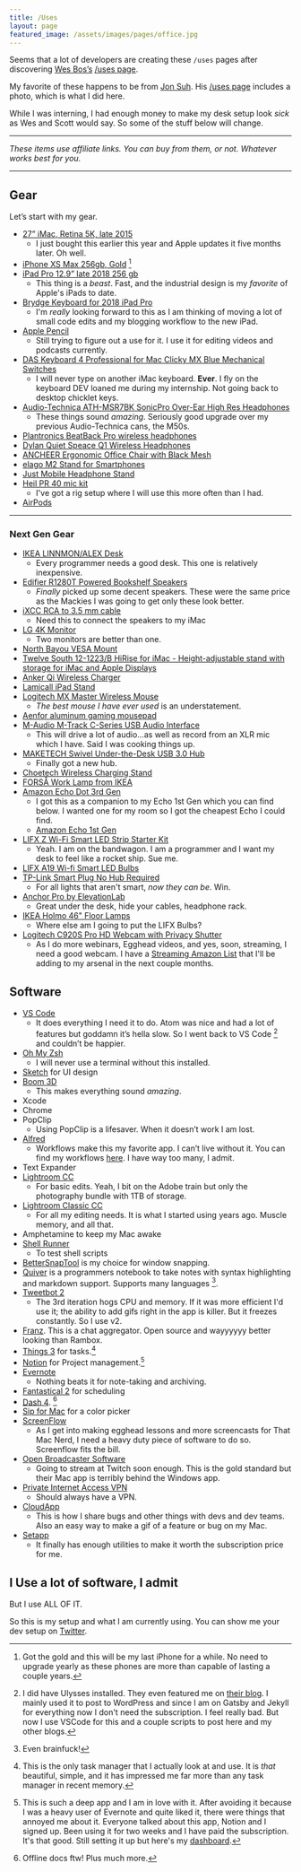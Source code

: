 ```yaml
---
title: /Uses
layout: page
featured_image: /assets/images/pages/office.jpg
---
```


Seems that a lot of developers are creating these `/uses` pages after discovering [Wes Bos’s](https://twitter.com/wesbos) [/uses page](http://wesbos.com/uses).

My favorite of these happens to be from [Jon Suh](https://twitter.com/jonsuh). His [/uses page](https://jonsuh.com/uses/) includes a photo, which is what I did here.

While I was interning, I had enough money to make my desk setup look *sick* as Wes and Scott would say. So some of the stuff below will change.

---

*These items use affiliate links. You can buy from them, or not. Whatever works best for you.*

---

## Gear

Let’s start with my gear.

- [27” iMac, Retina 5K, late 2015](https://www.bhphotovideo.com/c/product/1190385-REG/apple_mk462ll_a_27_imac_with_retina.html)
	- I just bought this earlier this year and Apple updates it five months later. Oh well.
- [iPhone XS Max 256gb, Gold](https://www.t-mobile.com/cell-phone/apple-iphone-8-plus?color=spacegray&memory=256gb) [^1]
- [iPad Pro 12.9” late 2018 256 gb](https://www.bhphotovideo.com/c/product/1441845-REG/apple_mtfn2ll_a_12_9_ipad_pro_late.html)
  - This thing is a *beast*. Fast, and the industrial design is my *favorite* of Apple's iPads to date.
- [Brydge Keyboard for 2018 iPad Pro](https://www.brydge.com/pages/2018-ipad-pro-keyboard-interest-form)
	- I'm *really* looking forward to this as I am thinking of moving a lot of small code edits and my blogging workflow to the new iPad.
- [Apple Pencil](https://www.bhphotovideo.com/c/product/1441874-REG/apple_mu8f2am_a_apple_pencil_2nd_generation.html)
	- Still trying to figure out a use for it. I use it for editing videos and podcasts currently.
- [DAS Keyboard 4 Professional for Mac Clicky MX  Blue Mechanical Switches](https://www.amazon.com/gp/product/B00TU7UA7W/ref=oh_aui_detailpage_o01_s00?psc=1&tag=thatmacnerd-20&ie=UTF8)
	- I will never type on another iMac keyboard. **Ever**. I fly on the keyboard DEV loaned me during my internship. Not going back to desktop chicklet keys.
-  [Audio-Technica ATH-MSR7BK SonicPro Over-Ear High Res Headphones](https://www.amazon.com/gp/product/B00PEU9CFA/ref=oh_aui_detailpage_o06_s00?psc=1&tag=thatmacnerd-20&ie=UTF8)
	- These things sound *amazing*. Seriously good upgrade over my  previous Audio-Technica cans, the M50s.
- [Plantronics BeatBack Pro wireless headphones](https://www.amazon.com/gp/product/B00MBWIL0G/ref=oh_aui_detailpage_o02_s00?psc=1&tag=thatmacnerd-20&ie=UTF8)
- [Dylan Quiet Speace Q1 Wireless Headphones](http://www.amazon.com/dp/product/B01MPZLYQV/ref=as_li_ss_tl?ie=UTF8&linkCode=ll1&tag=thatmacnerd-20)
- [ANCHEER Ergonomic Office Chair with Black Mesh](https://www.amazon.com/gp/product/B017SJBW0C/ref=oh_aui_detailpage_o01_s00?psc=1&tag=thatmacnerd-20&ie=UTF8)
- [elago M2 Stand for Smartphones](https://www.amazon.com/gp/product/B002OLM56K/ref=oh_aui_detailpage_o06_s00?psc=1&tag=thatmacnerd-20&ie=UTF8)
- [Just Mobile Headphone Stand](https://www.amazon.com/gp/product/B00A3CMAYY/ref=oh_aui_detailpage_o06_s00?psc=1&tag=thatmacnerd-20&ie=UTF8)
- [Heil PR 40 mic kit](https://www.amazon.com/gp/product/B00U1SG5SW/ref=oh_aui_detailpage_o07_s02?psc=1&tag=thatmacnerd-20&ie=UTF8)
	- I've got a rig setup where I will use this more often than I had.
- [AirPods](https://www.apple.com/airpods/)

---

### Next Gen Gear
- [IKEA LINNMON/ALEX Desk](http://www.ikea.com/us/en/catalog/products/S99932696/)
	- Every programmer needs a good desk. This one is relatively inexpensive.
- [Edifier R1280T Powered Bookshelf Speakers](https://www.amazon.com/gp/product/B016P9HJIA/ref=oh_aui_detailpage_o09_s00?psc=1&tag=thatmacnerd-20&ie=UTF8)
	- *Finally* picked up some decent speakers. These were the same price as the Mackies I was going to get only these look better.
- [iXCC RCA to 3.5 mm cable](https://www.amazon.com/gp/product/B019D048XC/ref=oh_aui_detailpage_o03_s01?psc=1&tag=thatmacnerd-20&ie=UTF8)
	- Need this to connect the speakers to my iMac
- [LG 4K Monitor](https://www.amazon.com/gp/product/B01LPNKFK0/ref=oh_aui_detailpage_o02_s01?psc=1&tag=thatmacnerd-20&ie=UTF8)
	- Two monitors are better than one.
-  [North Bayou VESA Mount](https://www.amazon.com/gp/product/B01FRWONKI/ref=oh_aui_detailpage_o02_s00?psc=1&tag=thatmacnerd-20&ie=UTF8)
- [Twelve South 12-1223/B HiRise for iMac - Height-adjustable stand with storage for iMac and Apple Displays](https://www.amazon.com/gp/product/B009HPGD2I/ref=oh_aui_detailpage_o00_s00?psc=1&tag=thatmacnerd-20&ie=UTF8)
- [Anker Qi Wireless Charger](https://www.amazon.com/gp/product/B0756Z8X82/ref=oh_aui_detailpage_o00_s00?psc=1&tag=thatmacnerd-20&ie=UTF8)
-  [Lamicall iPad Stand](https://www.amazon.com/gp/product/B071K5SPKN/ref=oh_aui_detailpage_o02_s00?psc=1&tag=thatmacnerd-20&ie=UTF8)
- [Logitech MX Master Wireless Mouse](https://www.amazon.com/gp/product/B00TZR3WRM/ref=oh_aui_detailpage_o05_s00?psc=1&tag=thatmacnerd-20&ie=UTF8)
	- *The best mouse I have ever used* is an understatement.
- [Aenfor aluminum gaming mousepad](https://www.amazon.com/gp/product/B074L6Z5P3/ref=oh_aui_detailpage_o05_s00?psc=1&tag=thatmacnerd-20&ie=UTF8)
-  [M-Audio M-Track C-Series USB Audio Interface](https://www.amazon.com/gp/product/B01FFH5XMC/ref=oh_aui_detailpage_o04_s01?psc=1&tag=thatmacnerd-20&ie=UTF8)
	- This will drive a lot of audio…as well as record from an XLR mic which I have. Said I was cooking things up.
- [MAKETECH Swivel Under-the-Desk USB 3.0 Hub](https://www.amazon.com/gp/product/B01LWIIAOR/ref=oh_aui_detailpage_o05_s01?psc=1&tag=thatmacnerd-20&ie=UTF8)
	- Finally got a new hub.
-  [Choetech Wireless Charging Stand](https://www.amazon.com/gp/product/B010B6PSMC/ref=oh_aui_detailpage_o05_s01?psc=1&tag=thatmacnerd-20&ie=UTF8)
-  [FORSÅ Work Lamp from IKEA](http://www.ikea.com/us/en/catalog/products/70321427/)
-  [Amazon Echo Dot 3rd Gen](https://www.amazon.com/Amazon-Echo-Dot-Portable-Bluetooth-Speaker-with-Alexa-Black/dp/B01DFKC2SO/ref=sr_1_1_sspa?sr=8-1-spons&ie=UTF8&tag=thatmacnerd-20&keywords=Amazon%2BEcho%2BDots%2B%25282nd%2BGen&psc=1&qid=1519870529)
	- I got this as a companion to my Echo 1st Gen which you can find below. I wanted one for my room so I got the cheapest Echo I could find.
	- [Amazon Echo 1st Gen](http://www.amazon.com/dp/product/B076PSZL29/ref=as_li_ss_tl?ie=UTF8&linkCode=ll1&tag=thatmacnerd-20)
- [LIFX Z Wi-Fi Smart LED Strip Starter Kit](https://www.amazon.com/gp/product/B073168F4Y/ref=oh_aui_detailpage_o02_s00?psc=1&tag=thatmacnerd-20&ie=UTF8)
	- Yeah. I am on the bandwagon. I am a programmer and I want my desk to feel like a rocket ship. Sue me.
- [LIFX A19 Wi-fi Smart LED Bulbs](https://www.amazon.com/gp/product/B01KY02MS8/ref=oh_aui_detailpage_o02_s00?psc=1&tag=thatmacnerd-20&ie=UTF8)
- [TP-Link Smart Plug No Hub Required](https://www.amazon.com/gp/product/B0178IC734/ref=oh_aui_detailpage_o01_s00?psc=1&tag=thatmacnerd-20&ie=UTF8)
	- For all lights that aren't smart, *now they can be*. Win.
- [Anchor Pro by ElevationLab](https://www.elevationlab.com/products/the-anchor-pro)
  - Great under the desk, hide your cables, headphone rack.
- [IKEA Holmo 46" Floor Lamps](https://www.amazon.com/gp/product/B0070PBVWO/ref=ox_sc_sfl_title_2?smid=A22ARMH4S21UOS&tag=thatmacnerd-20&psc=1&ie=UTF8)
	- Where else am I going to put the LIFX Bulbs?
- [Logitech C920S Pro HD Webcam with Privacy Shutter](https://www.amazon.com/gp/product/B07K95WFWM/ref=ppx_yo_dt_b_asin_title_o01_s00?psc=1&tag=thatmacnerd-20&ie=UTF8)
  - As I do more webinars, Egghead videos, and yes, soon, streaming, I need a good webcam. I have a [Streaming Amazon List](https://www.amazon.com/hz/wishlist/ls/WYX3PZGSUJWN?tag=thatmacnerd-20&sort=default) that I'll be adding to my arsenal in the next couple months.

## Software

- [VS Code](https://code.visualstudio.com/)
	- It does everything I need it to do. Atom was nice and had a lot of features but goddamn it’s hella slow. So I went back to VS Code [^2] and couldn’t be happier.
- [Oh My Zsh](https://github.com/robbyrussell/oh-my-zsh)
	- I will never use a terminal without this installed.
- [Sketch](https://www.sketchapp.com/) for UI design
- [Boom 3D](http://www.globaldelight.com/boom3d/index.php)
	- This makes everything sound *amazing*.
- Xcode
- Chrome
- PopClip
	- Using PopClip is a lifesaver. When it doesn’t work I am lost.
- [Alfred](https://www.alfredapp.com/)
	- Workflows make this my favorite app. I can’t live without it. You can find my workflows [here](https://cl.ly/1W2N1P1z213i/Alfred_workflows.jpg). I have way too many, I admit.
- Text Expander
- [Lightroom CC](https://www.adobe.com/products/photoshop-lightroom.html)
	- For basic edits. Yeah, I bit on the Adobe train but only the photography bundle with 1TB of storage.
- [Lightroom Classic CC](https://www.adobe.com/products/photoshop-lightroom-classic.html)
  - For all my editing needs. It is what I started using years ago. Muscle memory, and all that.
- Amphetamine to keep my Mac awake
- [Shell Runner](https://itunes.apple.com/us/app/shell-runner/id689441182?mt=12&at=+1001lnT5&ct=That+Mac+Nerd+iOS)
	- To test shell scripts
- [BetterSnapTool](https://itunes.apple.com/us/app/bettersnaptool/id417375580?mt=12&at=+1001lnT5&ct=That+Mac+Nerd+iOS) is my choice for window snapping.
- [Quiver](https://itunes.apple.com/us/app/quiver-the-programmers-notebook/id866773894?mt=12&at=+1001lnT5&ct=That+Mac+Nerd+iOS) is a programmers notebook to take notes with syntax highlighting and markdown support. Supports many languages [^3].
- [Tweetbot 2](https://itunes.apple.com/us/app/tweetbot-2-for-twitter/id557168941?mt=12)
  - The 3rd iteration hogs CPU and memory. If it was more efficient I'd use it; the ability to add gifs right in the app is killer. But it freezes constantly. So I use v2.
- [Franz](https://meetfranz.com/). This is a chat aggregator. Open source and wayyyyyy better looking than Rambox.
- [Things 3](https://culturedcode.com/things/) for tasks.[^4]
- [Notion](https://www.notion.so) for Project management.[^5]
- [Evernote](https://evernote.com/)
  - Nothing beats it for note-taking and archiving.
- [Fantastical 2](https://flexibits.com/fantastical) for scheduling
- [Dash 4](https://kapeli.com/dash). [^6]
- [Sip for Mac](https://sipapp.io/) for a color picker
- [ScreenFlow](https://www.telestream.net/screenflow/overview.htm)
  - As I get into making egghead lessons and more screencasts for That Mac Nerd, I need a heavy duty piece of software to do so. Screenflow fits the bill.
- [Open Broadcaster Software](https://obsproject.com/welcome)
  - Going to stream at Twitch soon enough. This is the gold standard but their Mac app is terribly behind the Windows app.
- [Private Internet Access VPN](https://www.privateinternetaccess.com/)
  - Should always have a VPN.
- [CloudApp](https://www.getcloudapp.com/)
  - This is how I share bugs and other things with devs and dev teams. Also an easy way to make a gif of a feature or bug on my Mac.
- [Setapp](https://setapp.com/)
  - It finally has enough utilities to make it worth the subscription price for me.

## I Use a lot of software, I admit

But I use ALL OF IT.

So this is my setup and what I am currently using. You can show me your dev setup on [Twitter](https://twitter.com/tiffanywhitedev).


[^1]: Got the gold and this will be my last iPhone for a while. No need to upgrade yearly as these phones are more than capable of lasting a couple years.
[^2]: I did have Ulysses installed. They even featured me on [their blog](https://ulyssesapp.com/blog/2018/04/tiffany-r-white/). I mainly used it to post to WordPress and since I am on Gatsby and Jekyll for everything now I don't need the subscription. I feel really bad. But now I use VSCode for this and a couple scripts to post here and my other blogs.
[^3]: Even brainfuck!
[^4]: This is the only task manager that I actually look at and use. It is *that* beautiful, simple, and it has impressed me far more than any task manager in recent memory.
[^5]: This is such a deep app and I am in love with it. After avoiding it because I was a heavy user of Evernote and quite liked it, there were things that annoyed me about it. Everyone talked about this app, Notion and I signed up. Been using it for two weeks and I have paid the subscription. It's that good. Still setting it up but here's my [dashboard](https://cl.ly/e8ed18d3f574/Screenshot-2018-09-05_12-00-33_AM.png).
[^6]: Offline docs ftw! Plus much more.

